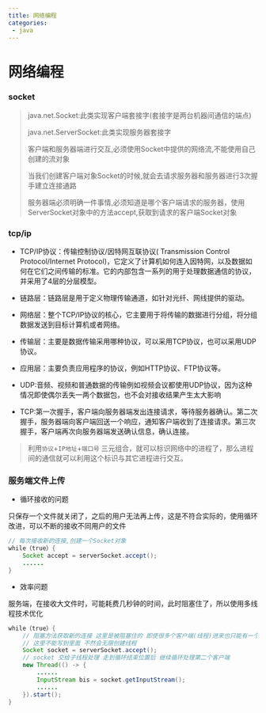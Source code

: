 ```yaml
---
title: 网络编程
categories:
 - java
---
```


# 网络编程

### socket

> java.net.Socket:此类实现客户端套接字(套接字是两台机器间通信的端点)
> 
> java.net.ServerSocket:此类实现服务器套接字
> 
> 客户端和服务器端进行交互,必须使用Socket中提供的网络流,不能使用自己创建的流对象
> 
> 当我们创建客户端对象Socket的时候,就会去请求服务器和服务器进行3次握手建立连接通路
> 
> 服务器端必须明确一件事情,必须知道是哪个客户端请求的服务器，使用ServerSocket对象中的方法accept,获取到请求的客户端Socket对象

### tcp/ip

- TCP/IP协议：传输控制协议/因特网互联协议( Transmission Control Protocol/Internet Protocol)，它定义了计算机如何连入因特网，以及数据如何在它们之间传输的标准。它的内部包含一系列的用于处理数据通信的协议，并采用了4层的分层模型。

- 链路层：链路层是用于定义物理传输通道，如针对光纤、网线提供的驱动。
- 网络层：整个TCP/IP协议的核心，它主要用于将传输的数据进行分组，将分组数据发送到目标计算机或者网络。
- 传输层：主要是数据传输采用哪种协议，可以采用TCP协议，也可以采用UDP协议。
- 应用层：主要负责应用程序的协议，例如HTTP协议、FTP协议等。

- UDP:音频、视频和普通数据的传输例如视频会议都使用UDP协议，因为这种情况即使偶尔丢失一两个数据包，也不会对接收结果产生太大影响

- TCP:第一次握手，客户端向服务器端发出连接请求，等待服务器确认。第二次握手，服务器端向客户端回送一个响应，通知客户端收到了连接请求。第三次握手，客户端再次向服务器端发送确认信息，确认连接。

> 利用`协议`+`IP地址`+`端口号` 三元组合，就可以标识网络中的进程了，那么进程间的通信就可以利用这个标识与其它进程进行交互。


### 服务端文件上传

- 循环接收的问题
  
只保存一个文件就关闭了，之后的用户无法再上传，这是不符合实际的，使用循环改进，可以不断的接收不同用户的文件

```java
// 每次接收新的连接,创建一个Socket对象
while（true）{
    Socket accept = serverSocket.accept();
    ......
}
```

- 效率问题

服务端，在接收大文件时，可能耗费几秒钟的时间，此时阻塞住了，所以使用多线程技术优化

```java
while（true）{
    // 阻塞方法获取新的连接 这里是被阻塞住的 即使很多个客户端(线程)进来也只能有一个进行处理
    // 这里不能写到里面 不然会无限创建线程    
    Socket socket = serverSocket.accept();
    // socket 交给子线程处理 走到循环结束位置后 继续循环处理第二个客户端
    new Thread(() -> {
      	......
        InputStream bis = socket.getInputStream();
      	......
    }).start();
}
```





